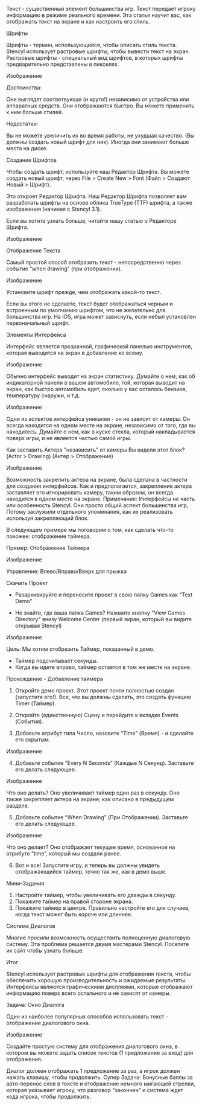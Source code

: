 Текст - существенный элемент большинства игр. Текст передает игроку информацию в режиме реального времени. Эта статья научит вас, как отображать текст на экране и как настроить его стиль.

Шрифты

Шрифты - термин, использующийся, чтобы описать стиль текста. Stencyl использует растровые шрифты, чтобы вывести текст на экран. Растровые шрифты - специальный вид шрифтов, в которых шрифты предварительно представлены в пикселях.

Изображение


Достоинства:

Они выглядят соответвующе (и круто!) независимо от устройства или аппаратных средств.
Они отображаются быстро.
Вы можете применить к ним больше стилей.

Недостатки:

Вы не можете увеличить их во время работы, не ухудшая качество. (Вы должны создать новый шрифт для них).
Иногда они занимают больше места на диске.

Создание Шрифтов

Чтобы создать шрифт, используйте наш Редактор Шрифта. Вы можете создать новый шрифт, через File > Create New > Font (Файл > Создают Новый > Шрифт).

Это откроет Редактор Шрифта. Наш Редактор Шрифта позволяет вам разработать шрифты на основе облика TrueType (TTF) шрифта, а также изображения (начиная с Stencyl 3.1).

Если вы хотите узнать больше, читайте нашу статью о Редакторе Шрифта.

Изображение


Отображение Текста

Самый простой способ отобразить текст - непосредственно через событие “when drawing” (при отображении).

Изображение

Установите шрифт прежде, чем отображать какой-то текст.

Если вы этого не сделаете, текст будет отображаться черным и встроенным по умолчанию шрифтом, что не желательно для большинства игр. На iOS, игра может зависнуть, если небыл установлен первоначальный шрифт.


Элементы Интерфейса

Интерфейс является прозрачной, графической панелью инструментов, которая выводится на экран в добавление ко всему.

Изображение


Обычно интерфейс выводит на экран статистику. Думайте о нем, как об индикаторной панели в вашем автомобиле, той, которая выводит на экран, как быстро автомобиль едет, сколько у вас осталось бензина, температуру снаружи, и т.д.

Изображение


Одни из аспектов интерфейса уникален - он не зависит от камеры. Он всегда находится на одном месте на экране, независимо от того, где вы находитесь. Думайте о нем, как о куске стекла, который накладывается поверх игры, и не является частью самой игры.

Как заставить Актера "независить" от камеры
Вы видели этот блок? (Actor > Drawing) (Актер > Отображение)

Изображение


Возможность закрепить актера на экране, была сделана в частности для создания интерфейсов. Как и предполагается, закрепление актера заставляет его игнорировать камеру, таким образом, он всегда находится в одном месте на экране.
Примечание: Интерфейсы не часть или особенность Stencyl. Они просто общий аспект большинства игр, Потому заслужили отдельного упоминания, как их реализовать используя закрепляющий блок.

В следующем примере мы поговорим о том, как сделать что-то похожее: отображение таймера.

Пример: Отображение Таймера

Изображение

Управление: Влево/Вправо/Вверх для прыжка

Скачать Проект

- Разархивируйте и перенесите проект в свою папку Games как "Text Demo"

- Не знайте, где ваша папка Games? Нажмите кнопку "View Games Directory" внизу Welcome Center (первый экран, который вы видите открывая Stencyl)

Изображение

Цель: Мы хотим отобразить Таймер, показанный в демо.

- Таймер подсчитывает секунды.
- Когда вы идете вправо, таймер остается в том же месте на экране.


Прохождение - Добавление таймера
1) Откройте демо проект. Этот проект почти полностью создан (запустите его!). Все, что вы должны сделать, это создать функцию Timer (Таймер).

2) Откройте (единственную) Сцену и перейдите к вкладке Events (События).

3) Добавьте атрибут типа Число, назовите “Time” (Время) - и сделайте его скрытым.

Изображение


4) Добавьте событие “Every N Seconds” (Каждые N Секунд). Заставьте его делать следующее.

Изображение

Что оно делать? Оно увеличивает таймер один раз в секунду. Оно также закрепляет актера на экране, как описано в предыдущем разделе.

5) Добавьте событие “When Drawing” (При Отображении). Заставьте его делать следующее.

Изображение

Что оно делает? Оно отображает текущее время, основанное на атрибуте “time”, который мы создали ранее.

6) Вот и все! Запустите игру, и теперь вы должны увидеть отображающийся таймер, точно так же, как в демо выше.

Мини-Задания

1) Настройте таймер, чтобы увеличивать его дважды в секунду.
2) Покажите таймер на правой стороне экрана.
3) Покажите таймер в центре. Правильно настройте его для случаев, когда текст может быть короче или длиннее.


Система Диалогов

Многие просили возможность осуществить полноценную диалоговую систему. Эта проблема решается двумя мастерами Stencyl. Посетите их сайт чтобы узнать больше.

Итог

Stencyl использует растровые шрифты для отображения текста, чтобы обеспечить хорошую производительность и ожидаемые результаты.
Интерфейсы являются графическими дисплеями, которые отображают информацию поверх всего остального и не зависят от камеры.

Задача: Окно Диалога

Один из наиболее популярных способов использовать текст - отображение диалогового окна.

Изображение


Создайте простую систему для отображения диалогового окна, в котором вы можете задать список текстов (1 предложение за вход) для отображения.

Диалог должен отображать 1 предложение за раз, а игрок должен нажать клавишу, чтобы продолжить.
Супер Задача: Бонусные баллы за авто-перенос слов в тексте и отображение немного мигающей стрелки, которая указывает игроку, что разговор "закончен" и система ждет хода игрока, чтобы продолжить.
